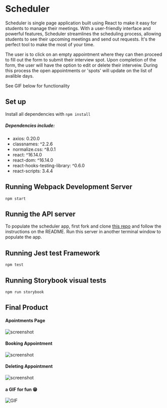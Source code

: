# Scheduler

Scheduler is single page application built using React to make it easy for students to manage their meetings. With a user-friendly interface and powerful features, Scheduler streamlines the scheduling process, allowing students to see their upcoming meetings and send out requests. It's the perfect tool to make the most of your time.

The user is to click on an empty appointment where they can then proceed to fill out the form to submit their interview spot. Upon completion of the form, the user will have the option to edit or delete their interveiw. During this process the open appointments or 'spots' will update on the list of avalible days.

See GIF below for functionality

## Set up

Install all dependencies with `npm install`

##### Dependencies include:

- axios: 0.20.0
- classnames: ^2.2.6
- normalize.css: ^8.0.1
- react: ^16.14.0
- react-dom: ^16.14.0
- react-hooks-testing-library: ^0.6.0
- react-scripts: 3.4.4

## Running Webpack Development Server

`npm start`

## Runnig the API server

To populate the scheduler app, first fork and clone [this repo](https://github.com/Cheryet/scheduler-api) and follow the instructions on the README. Run this server in another terminal window to populate the app.

## Running Jest test Framework

`npm test`

## Running Storybook visual tests

`npm run storybook`

## Final Product

#### Apointments Page

![screenshot](https://github.com/Cheryet/Scheduler/blob/master/docs/appointments.png)

#### Booking Appointment

![screenshot](https://github.com/Cheryet/Scheduler/blob/master/docs/book-appointment.png)

#### Deleting Appointment

![screenshot](https://github.com/Cheryet/Scheduler/blob/master/docs/delete-appointments.png)

#### a GIF for fun 😁

![GIF](https://github.com/Cheryet/Scheduler/blob/master/docs/scheduler-app.gif)
